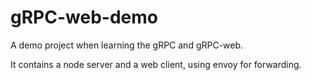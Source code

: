 # gRPC-web-demo

A demo project when learning the gRPC and gRPC-web.

It contains a node server and a web client, using envoy for forwarding.